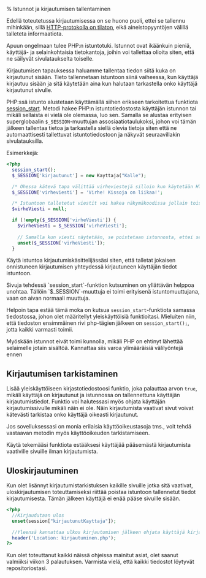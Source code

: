 % Istunnot ja kirjautumisen tallentaminen
<!-- order: 3 -->

Edellä toteutetussa kirjautumisessa on se huono puoli,
ettei se tallennu mihinkään, sillä [HTTP-protokolla on tilaton]({{rootdir}}web-sovelluksista.html#tilatiedon-hallinta-ja-samanaikaiset-aineistopyynn%C3%B6t),
eikä aineistopyyntöjen välillä talleteta informaatiota.

Apuun ongelmaan tulee PHP:n istuntotuki. 
Istunnot ovat ikäänkuin pieniä, käyttäjä- ja selainkohtaisia tietokantoja,
joihin voi tallettaa olioita siten, että ne säilyvät sivulataukselta toiselle.

Kirjautumisen tapauksessa haluamme tallentaa tiedon siitä kuka on kirjautunut
sisään. Tieto tallennetaan istuntoon siinä vaiheessa, kun käyttäjä kirjautuu sisään
ja sitä käytetään aina kun halutaan tarkastella onko käyttäjä kirjautunut sivulle.

PHP:ssä istunto alustetaan käyttämällä siihen erikseen tarkoitettua funktiota
[session_start](http://www.php.net/manual/en/function.session-start.php). 
Metodi hakee PHP:n istuntotiedostosta käyttäjän istunnon tai mikäli sellaista ei vielä ole olemassa, luo sen.
Samalla se alustaa erityisen superglobaalin `$_SESSION`-muuttujan assosiaatiotaulukoksi,
johon voi tämän jälkeen tallentaa tietoa ja tarkastella siellä olevia tietoja siten
että ne automaattisesti tallettuvat istuntotiedostoon ja näkyvät seuraavillakin sivulatauksilla.

Esimerkkejä:

~~~php
<?php
  session_start();
  $_SESSION['kirjautunut'] = new Kayttaja("Kalle");

  /* Ohessa kätevä tapa välittää virheviestejä silloin kun käytetään HTTP-redirectiä */ 
  $_SESSION['virheviesti'] = 'Virhe! Kissoja on liikaa!';

  /* Istuntoon talletetut viestit voi hakea näkymäkoodissa jollain toisella sivulla myöhemmin näin: */
  $virheViesti = null;

  if (!empty($_SESSION['virheViesti']) {
    $virheViesti = $_SESSION['virheViesti'];
    
    // Samalla kun viesti näytetään, se poistetaan istunnosta, ettei se näkyisi myöhemmin
    unset($_SESSION['virheViesti']);
  }
~~~

Käytä istuntoa kirjautumiskäsittelijässäsi siten, että talletat
jokaisen onnistuneen kirjautumisen yhteydessä kirjautuneen käyttäjän tiedot istuntoon.

<alert>
Sivuja tehdessä `session_start`-funktion kutsuminen on yllättävän helppoa unohtaa.
Tällöin `$_SESSION`-muuttuja ei toimi erityisenä istuntomuuttujana, vaan on aivan normaali muuttuja.

Helpoin tapa estää tämä moka on kutsua `session_start`-funktiota samassa tiedostossa, johon
olet määritellyt yleiskäyttöisiä funktioitasi. Mieluiten niin, että tiedoston ensimmäinen rivi php-tägien jälkeen on `session_start();`,
jotta kaikki varmasti toimii.
</alert>

<alert>
Myöskään istunnot eivät toimi kunnolla, mikäli PHP on ehtinyt lähettää
selaimelle jotain sisältöä. Kannattaa siis varoa 
ylimääräisiä välilyöntejä ennen <?php-tägiä tämänkin takia.
</alert>

## Kirjautumisen tarkistaminen

Lisää yleiskäyttöiseen kirjastotiedostoosi funktio, 
joka palauttaa arvon `true`, mikäli käyttäjä on kirjautunut ja istunnossa on tallennettuna käyttäjän kirjautumistiedot.
Funktio voi halutessasi myös ohjata käyttäjän kirjautumissivulle mikäli näin ei ole.
Näin kirjautumista vaativat sivut voivat kätevästi tarkistaa onko käyttäjä oikeasti kirjautunut.

Jos sovelluksessasi on monia erilaisia käyttöoikeustasoja tms., voit tehdä
vastaavan metodin myös käyttöoikeuden tarkistamiseen.

Käytä tekemääsi funktiota estääksesi käyttäjää pääsemästä kirjautumista vaativille sivuille ilman kirjautumista.

## Uloskirjautuminen

Kun olet lisännyt kirjautumistarkistuksen kaikille sivuille jotka sitä vaativat,
uloskirjautumisen toteuttamiseksi riittää poistaa istuntoon tallennetut
tiedot kirjautumisesta. Tämän jälkeen käyttäjä ei enää pääse sivuille sisään.

~~~php
<?php
  //Kirjaudutaan ulos
  unset(session["kirjautunutKayttaja"]);

  //Yleensä kannattaa ulkos kirjautumisen jälkeen ohjata käyttäjä kirjautumissivulle
  header('Location: kirjautuminen.php');
?>
~~~

<last>

Kun olet toteuttanut kaikki näissä ohjeissa mainitut asiat, olet saanut valmiiksi viikon 3 palautuksen. Varmista vielä, että kaikki tiedostot löytyvät repositoriostasi.

</last>
